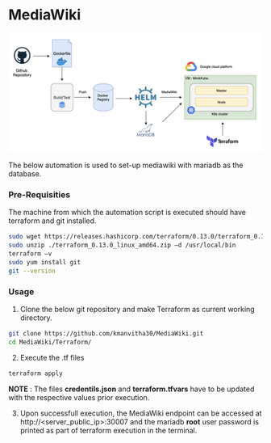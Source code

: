 # MediaWiki 

![architecture](https://github.com/kmanvitha30/MediaWiki/blob/master/mediawiki.png)


The below automation is used to set-up mediawiki with mariadb as the database.

### Pre-Requisities
The machine from which the automation script is executed should have terraform and git installed.

```sh
sudo wget https://releases.hashicorp.com/terraform/0.13.0/terraform_0.13.0_linux_amd64.zip
sudo unzip ./terraform_0.13.0_linux_amd64.zip –d /usr/local/bin
terraform –v
sudo yum install git
git --version
```
### Usage

1. Clone the below git repository and make Terraform as current working directory.
```sh
git clone https://github.com/kmanvitha30/MediaWiki.git
cd MediaWiki/Terraform/
```
2. Execute the .tf files
```sh
terraform apply 
```
**NOTE** : The files **credentils.json** and **terraform.tfvars** have to be updated with the respective values prior execution.

3. Upon successfull execution, the MediaWiki endpoint can be accessed at http://<server_public_ip>:30007 and the mariadb **root** user password is printed as part of terraform execution in the terminal.
